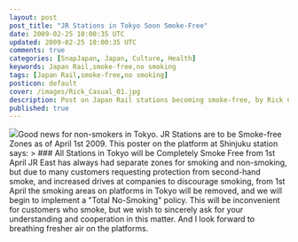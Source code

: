 ```yaml
---           
layout: post
post_title: "JR Stations in Tokyo Soon Smoke-Free"
date: 2009-02-25 10:00:35 UTC
updated: 2009-02-25 10:00:35 UTC
comments: true
categories: [SnapJapan, Japan, Culture, Health]
keywords: Japan Rail,smoke-free,no smoking
tags: [Japan Rail,smoke-free,no smoking]
posticon: default
cover: /images/Rick_Casual_01.jpg
description: Post on Japan Rail stations becoming smoke-free, by Rick Cogley.
published: true
---
```

 
[<img class="right" src="http://farm4.static.flickr.com/3265/3307747175_61455498f1_m.jpg" />](http://www.flickr.com/photos/81796435@N00/3307747175 "View 'JR Shinjuku Station to be Non-smoking' on Flickr.com")Good news for non-smokers in Tokyo. JR Stations are to be Smoke-free Zones as of April 1st 2009. This poster on the platform at Shinjuku station says: > ### All Stations in Tokyo will be Completely Smoke Free from 1st April
JR East has always had separate zones for smoking and non-smoking, but due to many customers requesting protection from second-hand smoke, and increased drives at companies to discourage smoking, from 1st April the smoking areas on platforms in Tokyo will be removed, and we will begin to implement a "Total No-Smoking" policy. This will be inconvenient for customers who smoke, but we wish to sincerely ask for your understanding and cooperation in this matter.  And I look forward to breathing fresher air on the platforms. 